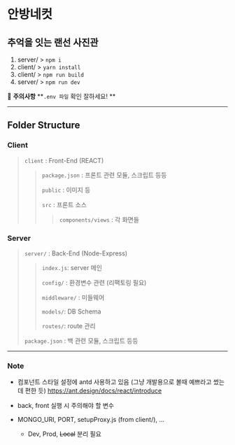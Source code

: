 # 안방네컷
## 추억을 잇는 랜선 사진관
1. server/ > `npm i`
2. client/ > `yarn install`
3. client/ > `npm run build`
4. server/ > `npm run dev`

📌 **주의사항**
**`.env 파일` 확인 잘하세요! **

<hr>

## Folder Structure
### Client
> `client` : Front-End (REACT)
>
>> `package.json` : 프론트 관련 모듈, 스크립트 등등
>>
>> `public` : 이미지 등
>>
>> `src` : 프론트 소스
>>
>>> `components/views` : 각 화면들

### Server
> `server/` : Back-End (Node-Express)
>>
>>`index.js`: server 메인
>>
>>`config/` : 환경변수 관련 (리팩토링 필요)
>>
>>`middleware/` : 미들웨어
>>
>>`models/`: DB Schema
>>
>>`routes/`: route 관리
>
> `package.json` : 백 관련 모듈, 스크립트 등등

<hr>

### Note

* 컴포넌트 스타일 설정에 antd 사용하고 있음 (그냥 개발용으로 볼때 예쁘라고 썼는데 편한 듯)
  https://ant.design/docs/react/introduce

* back, front 실행 시 주의해야 할 변수
* MONGO_URI, PORT, setupProxy.js (from client/), ...
  * Dev, Prod, ~~Local~~ 분리 필요
